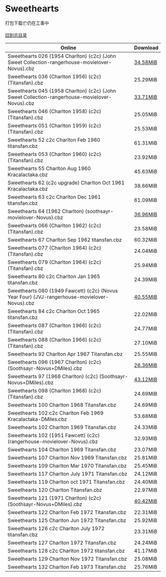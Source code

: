 # Sweethearts

打包下载📦仍在工事中

[回到总目录](/Catalogs.md)







Online | Download
--- | ---
Sweethearts 026 (1954 Charlton) (c2c) (John Sweet Collection-rangerhouse-movielover-Novus).cbz | [34.58MiB](https://pan.baidu.com/s/1TEMistQyUz-QhK4FBxDioA#list/path=%2FNovus%20-%20Week%20of%202015%20Q4%2FNovus%20-%20Week%20of%202015-11-04%2F%E3%82%BF%E3%82%B5%E3%82%AF%E3%82%B1%E3%82%B1%E3%82%BB%E3%82%BD%E3%82%AF%E3%82%BF%E3%82%A8%E3%82%A2%E3%82%A8%E3%82%AF%E3%82%BF%E3%82%AD%E3%82%BD%E3%82%B3%E3%82%A2%E3%82%AD%E3%82%B5%E3%82%A4%E3%82%A4%E3%82%A8%E3%82%AB%E3%82%BF%E3%82%A8%E3%82%AA%E3%82%B1%E3%82%A4%E3%82%AF%E3%82%BD%E3%82%AF&parentPath=%2FNovus%20-%20Week%20of%202015%20Q4)
Sweethearts 036 (Charlton 1956) (c2c) (Titansfan).cbz | 25.29MiB
Sweethearts 045 (1958 Charlton) (c2c) (John Sweet Collection-rangerhouse-movielover-Novus).cbz | [33.71MiB](https://pan.baidu.com/s/1TEMistQyUz-QhK4FBxDioA#list/path=%2FNovus%20-%20Week%20of%202015%20Q4%2FNovus%20-%20Week%20of%202015-11-04%2F%E3%82%B7%E3%82%BB%E3%82%BB%E3%82%B9%E3%82%B3%E3%82%AD%E3%82%A6%E3%82%B3%E3%82%A2%E3%82%B7%E3%82%A6%E3%82%B1%E3%82%B7%E3%82%BD%E3%82%AB%E3%82%A2%E3%82%BB%E3%82%A8%E3%82%AF%E3%82%BF%E3%82%A4%E3%82%BD%E3%82%B1%E3%82%AD%E3%82%AA%E3%82%BB%E3%82%BD%E3%82%B5%E3%82%BD%E3%82%BF%E3%82%BF%E3%82%A4&parentPath=%2FNovus%20-%20Week%20of%202015%20Q4)
Sweethearts 046 (Charlton 1958) (c2c) (Titansfan).cbz | 25.05MiB
Sweethearts 051 (Charlton 1959) (c2c) (Titansfan).cbz | 25.53MiB
Sweethearts 52 c2c Charlton Feb 1960 titansfan.cbz | 61.31MiB
Sweethearts 053 (Charlton 1960) (c2c) (Titansfan).cbz | 23.92MiB
Sweethearts 55 Charlton Aug 1960 Kracalactaka.cbz | 45.63MiB
Sweethearts 62 (c2c upgrade) Charlton Oct 1961 Kracalactaka.cbz | 38.66MiB
Sweethearts 63 c2c Charlton Dec 1961 titansfan.cbz | 61.09MiB
Sweethearts 64 (1962 Charlton) (soothsayr-movielover-Novus).cbz | [36.96MiB](https://pan.baidu.com/s/1qYyry6S#list/path=%2FNovus%20-%20Week%20of%202017%20Q1%2FNovus%20-%20Week%20of%202017-02-15%2F%E3%82%BD%E3%82%A4%E3%82%AD%E3%82%BF%E3%82%A4%E3%82%AB%E3%82%BD%E3%82%B3%E3%82%B7%E3%82%AF%E3%82%B3%E3%82%B7%E3%82%B5%E3%82%A8%E3%82%BD%E3%82%BD%E3%82%B9%E3%82%AA%E3%82%B9%E3%82%AF%E3%82%AB%E3%82%A6%E3%82%AD%E3%82%AA%E3%82%AB%E3%82%AB%E3%82%A8%E3%82%B5%E3%82%BB%E3%82%AD%E3%82%A2%E3%82%BF&parentPath=%2FNovus%20-%20Week%20of%202017%20Q1)
Sweethearts 066 (Charlton 1962) (c2c) (Titansfan).cbz | 23.58MiB
Sweethearts 67 Charlton Sep 1962 titansfan.cbz | 60.32MiB
Sweethearts 077 (Charlton 1964) (c2c) (Titansfan).cbz | 24.04MiB
Sweethearts 079 (Charlton 1964) (c2c) (Titansfan).cbz | 25.94MiB
Sweethearts 80 c2c Charlton Jan 1965 titansfan.cbz | 24.39MiB
Sweethearts 080 (1949 Fawcett) (c2c) (Novus Year Four) (JVJ-rangerhouse-movielover-Novus).cbz | [40.55MiB](https://pan.baidu.com/s/1gfjIVPD#list/path=%2FNovus%20-%20Week%20of%202016%20Q4%2FNovus%20-%20Week%20of%202016-10-26%2F%E3%82%B7%E3%82%A6%E3%82%AF%E3%82%B3%E3%82%B9%E3%82%AD%E3%82%B3%E3%82%BF%E3%82%BB%E3%82%BF%E3%82%BD%E3%82%A2%E3%82%AD%E3%82%B7%E3%82%BD%E3%82%A2%E3%82%BD%E3%82%AA%E3%82%B9%E3%82%A2%E3%82%BF%E3%82%AB%E3%82%AA%E3%82%B7%E3%82%A4%E3%82%BF%E3%82%AF%E3%82%A6%E3%82%AF%E3%82%B1%E3%82%BB%E3%82%B1&parentPath=%2FNovus%20-%20Week%20of%202016%20Q4)
Sweethearts 84 c2c Charlton Oct 1965 titansfan.cbz | 22.02MiB
Sweethearts 087 (Charlton 1966) (c2c) (Titansfan).cbz | 24.77MiB
Sweethearts 088 (Charlton 1966) (c2c) (Titansfan).cbz | 27.10MiB
Sweethearts 92 Charlton Apr 1967 Titansfan.cbz | 25.55MiB
Sweethearts 096 (1967 Charlton) (c2c) (Soothsayr-Novus+DMiles).cbz | [26.36MiB](https://pan.baidu.com/s/1pLKEbiz#list/path=%2FNovus%20-%20Week%20of%202017%20Q2%2FNovus%20-%20Week%20of%202017-05-31%2F%E3%82%BD%E3%82%AA%E3%82%A6%E3%82%B1%E3%82%B3%E3%82%AB%E3%82%AB%E3%82%B7%E3%82%AB%E3%82%A8%E3%82%A6%E3%82%B9%E3%82%A8%E3%82%AA%E3%82%B1%E3%82%AB%E3%82%A8%E3%82%AB%E3%82%B3%E3%82%BD%E3%82%BD%E3%82%AA%E3%82%AA%E3%82%B7%E3%82%AF%E3%82%A8%E3%82%A8%E3%82%B1%E3%82%B3%E3%82%B5%E3%82%A6%E3%82%BB&parentPath=%2FNovus%20-%20Week%20of%202017%20Q2)
Sweethearts 97 (1968 Charlton) (c2c) (Soothsayr-Novus+DMiles).cbz | [43.12MiB](https://pan.baidu.com/s/1pLKEbiz#list/path=%2FNovus%20-%20Week%20of%202017%20Q2%2FNovus%20-%20Week%20of%202017-05-31%2F%E3%82%A6%E3%82%B9%E3%82%B1%E3%82%BD%E3%82%BF%E3%82%B5%E3%82%A8%E3%82%A4%E3%82%A6%E3%82%B3%E3%82%AA%E3%82%B3%E3%82%A2%E3%82%B7%E3%82%AD%E3%82%BD%E3%82%B9%E3%82%B7%E3%82%A2%E3%82%AF%E3%82%B9%E3%82%AB%E3%82%B7%E3%82%A8%E3%82%BB%E3%82%A4%E3%82%B7%E3%82%AF%E3%82%AA%E3%82%B9%E3%82%AF%E3%82%B7&parentPath=%2FNovus%20-%20Week%20of%202017%20Q2)
Sweethearts 098 (Charlton 1968) (c2c) (Titansfan).cbz | 24.69MiB
Sweethearts 100 Charlton 1968 Titansfan.cbz | 24.69MiB
Sweethearts 102 c2c Charlton Feb 1969 Kracalactaka-DMiles.cbz | 53.68MiB
Sweethearts 102 Charlton 1969 Titansfan.cbz | 24.33MiB
Sweethearts 102 (1951 Fawcett) (c2c) (rangerhouse-movielover-Novus).cbz | 32.93MiB
Sweethearts 104 Charlton 1969 Titansfan.cbz | 23.07MiB
Sweethearts 107 Charlton Nov 1969 Titansfan.cbz | 25.81MiB
Sweethearts 109 Charlton Mar 1970 Titansfan.cbz | 25.45MiB
Sweethearts 117 Charlton July 1971 Titansfan.cbz | 24.12MiB
Sweethearts 119 Charlton oct 1971 Titansfan.cbz | 24.40MiB
Sweethearts 120 Charlton Titansfan.cbz | 22.97MiB
Sweethearts 121 (1971 Charlton) (c2c) (Soothsayr-Novus+DMiles).cbz | [40.42MiB](https://pan.baidu.com/s/1pLKEbiz#list/path=%2FNovus%20-%20Week%20of%202017%20Q2%2FNovus%20-%20Week%20of%202017-05-31%2F%E3%82%BB%E3%82%BB%E3%82%B1%E3%82%BF%E3%82%A6%E3%82%B5%E3%82%B1%E3%82%BB%E3%82%BD%E3%82%A4%E3%82%B9%E3%82%B5%E3%82%AD%E3%82%AF%E3%82%BF%E3%82%B5%E3%82%B3%E3%82%BB%E3%82%B5%E3%82%AD%E3%82%A4%E3%82%BB%E3%82%A8%E3%82%B1%E3%82%B3%E3%82%AD%E3%82%B5%E3%82%BF%E3%82%AD%E3%82%B9%E3%82%B3%E3%82%B1&parentPath=%2FNovus%20-%20Week%20of%202017%20Q2)
Sweethearts 122 Charlton Feb 1972 Titansfan.cbz | 22.31MiB
Sweethearts 125 Charlton Jun 1972 Titansfan.cbz | 25.92MiB
Sweethearts 126 c2c Charlton July 1972 titansfan.cbz | 23.31MiB
Sweethearts 127 Charlton 1972 Titansfan.cbz | 24.24MiB
Sweethearts 128 c2c Charlton 1972 titansfan.cbz | 41.17MiB
Sweethearts 129 Charlton Nov 1972 Titansfan.cbz | 25.08MiB
Sweethearts 132 Charlton Feb 1973 Titansfan.cbz | 25.76MiB